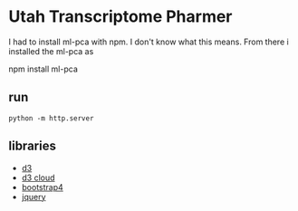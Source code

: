 # Utah Transcriptome Pharmer

I had to install ml-pca with npm. I don't know what this means.
From there i installed the ml-pca as

npm install ml-pca

## run

`python -m http.server`

## libraries

- [d3](https://d3js.org/)
- [d3 cloud](https://github.com/jasondavies/d3-cloud)
- [bootstrap4](https://getbootstrap.com/)
- [jquery](https://jquery.com/)
